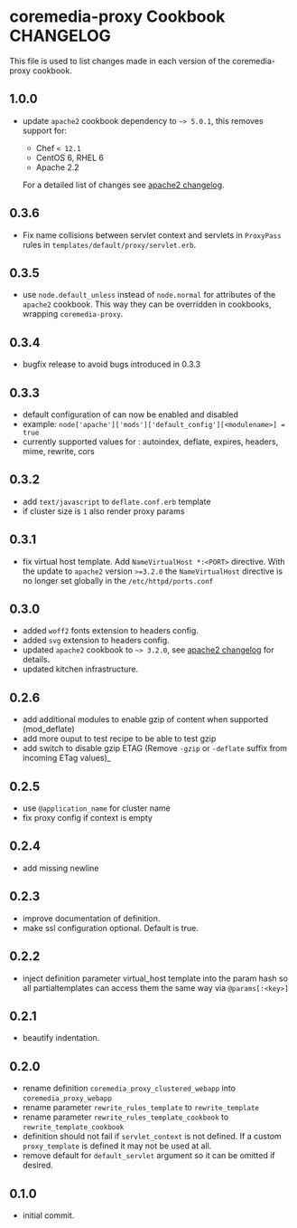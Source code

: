 coremedia-proxy Cookbook CHANGELOG
======================
This file is used to list changes made in each version of the coremedia-proxy cookbook.

1.0.0
-----
- update `apache2` cookbook dependency to `~> 5.0.1`, this removes support for:
   * Chef `< 12.1`
   * CentOS 6, RHEL 6
   * Apache 2.2

  For a detailed list of changes see [apache2 changelog](https://supermarket.chef.io/cookbooks/apache2#changelog).

0.3.6
-----
- Fix name collisions between servlet context and servlets in `ProxyPass` rules in `templates/default/proxy/servlet.erb`.

0.3.5
-----
- use `node.default_unless` instead of `node.normal` for attributes of the `apache2` cookbook. This way they can be overridden
  in cookbooks, wrapping `coremedia-proxy`.

0.3.4
-----
- bugfix release to avoid bugs introduced in 0.3.3

0.3.3
-----
- default configuration of <modulename> can now be enabled and disabled
 - example: ```node['apache']['mods']['default_config'][<modulename>] = true```
- currently supported values for <modulename>: autoindex, deflate, expires, headers, mime, rewrite, cors

0.3.2
-----
- add `text/javascript` to `deflate.conf.erb` template
- if cluster size is `1` also render proxy params

0.3.1
-----
- fix virtual host template. Add `NameVirtualHost *:<PORT>` directive. With the update to `apache2` version `>=3.2.0` the `NameVirtualHost` directive
is no longer set globally in the `/etc/httpd/ports.conf`

0.3.0
----
- added `woff2` fonts extension to headers config.
- added `svg` extension to headers config.
- updated `apache2` cookbook to `~> 3.2.0`, see [apache2 changelog](https://supermarket.chef.io/cookbooks/apache2#changelog) for details.
- updated kitchen infrastructure.

0.2.6
-----
- add additional modules to enable gzip of content when supported (mod_deflate)
- add more ouput to test recipe to be able to test gzip
- add switch to disable gzip ETAG (Remove `-gzip` or `-deflate` suffix from incoming ETag values)_

0.2.5
------
- use `@application_name` for cluster name
- fix proxy config if context is empty

0.2.4
------
- add missing newline

0.2.3
------
- improve documentation of definition.
- make ssl configuration optional. Default is true.

0.2.2
------
- inject definition parameter virtual_host template into the param hash so all partialtemplates can access them the same way via `@params[:<key>]`

0.2.1
------
- beautify indentation.

0.2.0
--------
- rename definition `coremedia_proxy_clustered_webapp` into `coremedia_proxy_webapp`
- rename parameter `rewrite_rules_template` to `rewrite_template`
- rename parameter `rewrite_rules_template_cookbook` to `rewrite_template_cookbook`
- definition should not fail if `servlet_context` is not defined. If a custom `proxy_template` is defined it may not be used at all.
- remove default for `default_servlet` argument so it can be omitted if desired.

0.1.0
--------

- initial commit.
